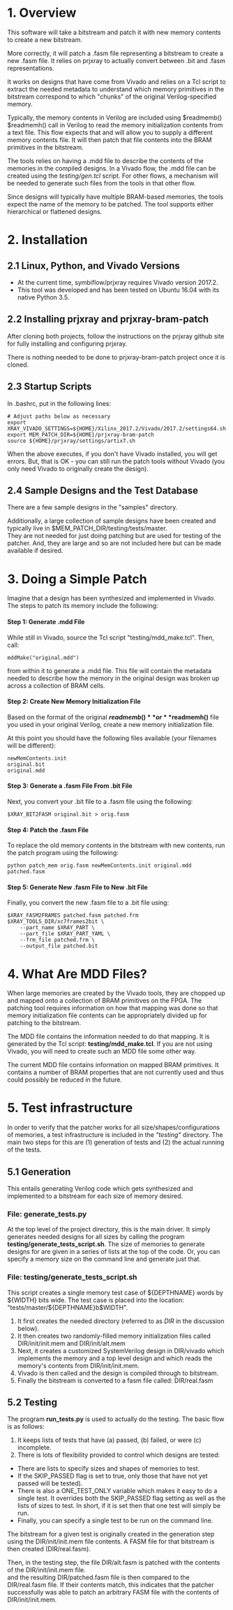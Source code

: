 # 1. Overview
This software will take a bitstream and patch it with new memory contents to create a new bitstream.

More correctly, it will patch a .fasm file representing a bitstream to create a new .fasm file. 
It relies on prjxray to actually convert between .bit and .fasm representations.

It works on designs that have come from Vivado and relies on a Tcl script to extract the needed 
metadata to understand which memory primitives in the bitstream correspond to which "chunks" 
of the original Verilog-specified memory.

Typically, the memory contents in Verilog are included using $readmemb() 
$readmemh() call in Verilog to read the memory initialization contents from a text file. 
This flow expects that and will allow you to supply a different memory contents file. 
It will then patch that file contents into the BRAM primitives in the bitstream.

The tools relies on having a .mdd file to describe the contents of the memories in the 
compiled designs.  In a Vivado flow, the .mdd file can be created using the 
_testing/gen.tcl_ script.  For other flows, a mechanism will be needed to generate such files
from the tools in that other flow.

Since designs will typically have multiple BRAM-based memories, the tools expect the name of the 
memory to be patched.  The tool supports either hierarchical or flattened designs.

# 2. Installation

## 2.1 Linux, Python, and Vivado Versions
* At the current time, symbiflow/prjxray requires Vivado version 2017.2.  
* This tool was developed and has been tested on Ubuntu 16.04 with its native Python 3.5.

## 2.2 Installing prjxray and prjxray-bram-patch
After cloning both projects, follow the instructions on the prjxray github site for fully installing and configuring prjxray.  

There is nothing needed to be done to prjxray-bram-patch project once it is cloned.

## 2.3 Startup Scripts
In .bashrc, put in the following lines:

    # Adjust paths below as necessary
    export XRAY_VIVADO_SETTINGS=${HOME}/Xilinx_2017.2/Vivado/2017.2/settings64.sh
    export MEM_PATCH_DIR=${HOME}/prjxray-bram-patch
    source ${HOME}/prjxray/settings/artix7.sh
    
When the above executes, if you don't have Vivado installed, you will get errors.  But, that is OK - you can still run the patch tools without Vivado (you only need Vivado to originally create the design).

## 2.4 Sample Designs and the Test Database
There are a few sample designs in the "samples" directory.

Additionally, a large collection of sample designs have been created and typically live in $MEM_PATCH_DIR/testing/tests/master.  
They are not needed for just doing patching but are used for testing of the patcher.  And, they are large and so are not included here but can be made available if desired.

# 3. Doing a Simple Patch

Imagine that a design has been synthesized and implemented in Vivado.  The steps to patch its memory include the following:

#### Step 1: Generate .mdd File
While still in Vivado, source the Tcl script "testing/mdd_make.tcl".  Then, call: 

    mddMake("original.mdd")

from within it to generate a .mdd file.  This file will contain the metadata needed to describe how the memory in the original design was broken up across a collection of BRAM cells.  

#### Step 2: Create New Memory Initialization File 
Based on the format of the original **$readmemb()** or **$readmemh()** file you used in your original Verilog, create a new memory initialization file.

At this point you should have the following files available (your filenames will be different):
    
    newMemContents.init
    original.bit
    original.mdd

#### Step 3: Generate a .fasm File From .bit File
Next, you convert your .bit file to a .fasm file using the following: 

    $XRAY_BIT2FASM original.bit > orig.fasm

#### Step 4: Patch the .fasm File
To replace the old memory contents in the bitstream with new contents, run the patch program using the following:

    python patch_mem orig.fasm newMemContents.init original.mdd patched.fasm

#### Step 5: Generate New .fasm File to New .bit File
Finally, you convert the new .fasm file to a .bit file using:

    $XRAY_FASM2FRAMES patched.fasm patched.frm
    $XRAY_TOOLS_DIR/xc7frames2bit \
        --part_name $XRAY_PART \
        --part_file $XRAY_PART_YAML \
        --frm_file patched.frm \
        --output_file patched.bit

# 4. What Are MDD Files?
When large memories are created by the Vivado tools, they are chopped up and mapped onto a collection of BRAM primitives on the FPGA.  The patching tool requires information on how that mapping was done so that memory initialization file contents can be appropriately divided up for patching to the bitstream.  

The MDD file contains the information needed to do that mapping.  It is generated by the Tcl script: **testing/mdd_make.tcl**.  If you are not using Vivado, you will need to create such an MDD file some other way.

The current MDD file contains information on mapped BRAM primitives. It contains a number of BRAM properties that are not currently used and thus could possibly be reduced in the future.

# 5. Test infrastructure
In order to verify that the patcher works for all size/shapes/configurations of memories, a test infrastructure is included in the _"testing"_ directory.  The main two steps for this are (1) generation of tests and (2) the actual running of the tests.

## 5.1 Generation
This entails generating Verilog code which gets synthesized and implemented to a bitstream for each size of memory desired. 

### File: generate_tests.py
At the top level of the project directory, this is the main driver.  It simply generates needed designs for all sizes by calling the program **testing/generate_tests_script.sh**.  The size of memories to generate designs for are given in a series of lists at the top of the code.  Or, you can specify a memory size on the command line and generate just that.

### File: testing/generate_tests_script.sh
This script creates a single memory test case of ${DEPTHNAME} words by ${WIDTH} bits wide.   The test case is placed into the location: "tests/master/${DEPTHNAME}b$WIDTH".

1. It first creates the needed directory (referred to as _DIR_ in the discussion below).
1. It then creates two randomly-filled memory initialization files called DIR/init/init.mem and DIR/init/alt.mem
1. Next, it creates a customized SystemVerilog design in DIR/vivado which implements the memory and a top level design and which reads the memory's contents from DIR/init/init.mem.
1. Vivado is then called and the design is compiled through to bitstream.
1. Finally the bitstream is converted to a fasm file called: DIR/real.fasm

## 5.2 Testing
The program **run_tests.py** is used to actually do the testing.  The basic flow is as follows:
1. It keeps lists of tests that have (a) passed, (b) failed, or were (c) incomplete.
1. There is lots of flexibility provided to control which designs are tested:
  * There are lists to specify sizes and shapes of memories to test.
  * If the SKIP_PASSED flag is set to true, only those that have not yet passed will be tested).  
  * There is also a ONE_TEST_ONLY variable which makes it easy to do a single test.  It overrides both the SKIP_PASSED flag setting as well as the lists of sizes to test. In short, if it is set then that one test will simply be run.
  * Finally, you can specify a single test to be run on the command line.

The bitstream for a given test is originally created in the generation step using the DIR/init/init.mem file contents.  A FASM file for that bitstream is then created (DIR/real.fasm).  

Then, in the testing step, the file DIR/alt.fasm is patched with the contents of the DIR/init/init.mem file.  
and the resulting DIR/patched.fasm file is then compared to the DIR/real.fasm file.  If their contents match, this indicates that the patcher successfully was able to patch an arbitrary FASM file with the contents of DIR/init/init.mem.

